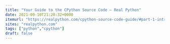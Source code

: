 ```yaml
---
title: "Your Guide to the CPython Source Code – Real Python"
date: 2021-09-10T21:20:32+0000
itemurl: "https://realpython.com/cpython-source-code-guide/#part-1-introduction-to-cpython"
sites: "realpython.com"
tags: ["python","cpython"]
draft: false
---
```

